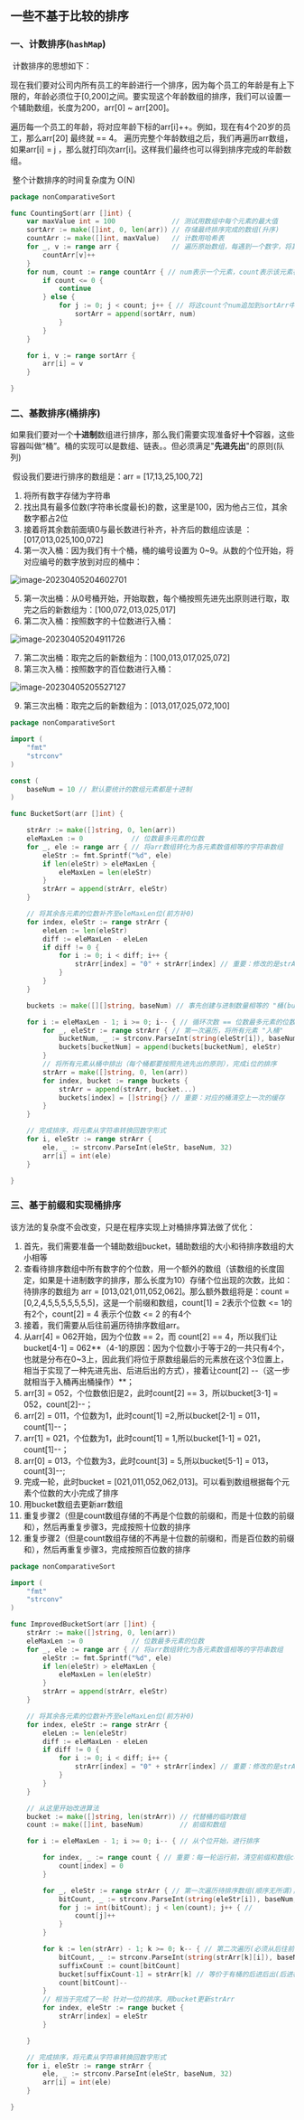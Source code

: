 ## 一些不基于比较的排序

### 一、计数排序(`hashMap`)

​	计数排序的思想如下：

​	现在我们要对公司内所有员工的年龄进行一个排序，因为每个员工的年龄是有上下限的，年龄必须位于[0,200]之间。要实现这个年龄数组的排序，我们可以设置一个辅助数组，长度为200，arr[0] ~ arr[200]。

​	遍历每一个员工的年龄，将对应年龄下标的arr[i]++。例如，现在有4个20岁的员工，那么arr[20] 最终就 == 4。	遍历完整个年龄数组之后，我们再遍历arr数组，如果arr[i] = j ，那么就打印j次arr[i]。这样我们最终也可以得到排序完成的年龄数组。

​	整个计数排序的时间复杂度为 O(N)

```go
package nonComparativeSort

func CountingSort(arr []int) {
	var maxValue int = 100              // 测试用数组中每个元素的最大值
	sortArr := make([]int, 0, len(arr)) // 存储最终排序完成的数组(升序)
	countArr := make([]int, maxValue)   // 计数用哈希表
	for _, v := range arr {             // 遍历原始数组，每遇到一个数字，将其在hash表中对应的出现次数+1
		countArr[v]++
	}
	for num, count := range countArr { // num表示一个元素，count表示该元素在arr数组中出现的次数
		if count <= 0 {
			continue
		} else {
			for j := 0; j < count; j++ { // 将这count个num追加到sortArr中
				sortArr = append(sortArr, num)
			}
		}
	}

	for i, v := range sortArr {
		arr[i] = v
	}

}
```



### 二、基数排序(桶排序)

​	如果我们要对一个**十进制**数组进行排序，那么我们需要实现准备好**十个**容器，这些容器叫做“桶”。桶的实现可以是数组、链表。。但必须满足"**先进先出**"的原则(队列)

​	假设我们要进行排序的数组是：arr = [17,13,25,100,72]   

1. 将所有数字存储为字符串
2. 找出具有最多位数(字符串长度最长)的数，这里是100，因为他占三位，其余数字都占2位
3. 接着将其余数前面填0与最长数进行补齐，补齐后的数组应该是 ： [017,013,025,100,072]
3. 第一次入桶：因为我们有十个桶，桶的编号设置为 0~9。从数的个位开始，将对应编号的数字放到对应的桶中：

![image-20230405204602701](08.桶排序.assets/image-20230405204602701.png)

5. 第一次出桶：从0号桶开始，开始取数，每个桶按照先进先出原则进行取，取完之后的新数组为：[100,072,013,025,017]
6. 第二次入桶：按照数字的十位数进行入桶：

![image-20230405204911726](08.桶排序.assets/image-20230405204911726.png)

7. 第二次出桶：取完之后的新数组为：[100,013,017,025,072]
8. 第三次入桶：按照数字的百位数进行入桶：

![image-20230405205527127](08.桶排序.assets/image-20230405205527127.png)

9. 第三次出桶：取完之后的新数组为：[013,017,025,072,100]

```go
package nonComparativeSort

import (
	"fmt"
	"strconv"
)

const (
	baseNum = 10 // 默认要统计的数组元素都是十进制
)

func BucketSort(arr []int) {

	strArr := make([]string, 0, len(arr))
	eleMaxLen := 0            // 位数最多元素的位数
	for _, ele := range arr { // 将arr数组转化为各元素数值相等的字符串数组
		eleStr := fmt.Sprintf("%d", ele)
		if len(eleStr) > eleMaxLen {
			eleMaxLen = len(eleStr)
		}
		strArr = append(strArr, eleStr)
	}

	// 将其余各元素的位数补齐至eleMaxLen位(前方补0)
	for index, eleStr := range strArr {
		eleLen := len(eleStr)
		diff := eleMaxLen - eleLen
		if diff != 0 {
			for i := 0; i < diff; i++ {
				strArr[index] = "0" + strArr[index] // 重要：修改的是strArr[index]，而非eleStr
			}
		}
	}

	buckets := make([][]string, baseNum) // 事先创建与进制数量相等的 "桶(bucket)"

	for i := eleMaxLen - 1; i >= 0; i-- { // 循环次数 == 位数最多元素的位数  (从最低位开始--- 重要：元素的最高位是位数的最低位)
		for _, eleStr := range strArr { // 第一次遍历，将所有元素 "入桶"
			bucketNum, _ := strconv.ParseInt(string(eleStr[i]), baseNum, 32) // 找到当前位需要存放的bucket的编号
			buckets[bucketNum] = append(buckets[bucketNum], eleStr)
		}
		// 将所有元素从桶中排出（每个桶都要按照先进先出的原则），完成i位的排序
		strArr = make([]string, 0, len(arr))
		for index, bucket := range buckets {
			strArr = append(strArr, bucket...)
			buckets[index] = []string{} // 重要：对应的桶清空上一次的缓存
		}
	}

	// 完成排序，将元素从字符串转换回数字形式
	for i, eleStr := range strArr {
		ele, _ := strconv.ParseInt(eleStr, baseNum, 32)
		arr[i] = int(ele)
	}

}
```



### 三、基于前缀和实现桶排序

该方法的复杂度不会改变，只是在程序实现上对桶排序算法做了优化：

1. 首先，我们需要准备一个辅助数组bucket，辅助数组的大小和待排序数组的大小相等
2. 查看待排序数组中所有数字的个位数，用一个额外的数组（该数组的长度固定，如果是十进制数字的排序，那么长度为10）存储个位出现的次数，比如：待排序的数组为 arr = [013,021,011,052,062]。那么额外数组将是：count = [0,2,4,5,5,5,5,5,5,5]，这是一个前缀和数组，count[1] = 2表示个位数 <= 1的有2个，count[2] = 4 表示个位数 <= 2 的有4个
3.  接着，我们需要从后往前遍历待排序数组arr。
   1. 从arr[4] = 062开始，因为个位数 == 2，而 count[2] == 4，所以我们让 bucket[4-1] = 062**（4-1的原因：因为个位数小于等于2的一共只有4个，也就是分布在0~3上，因此我们将位于原数组最后的元素放在这个3位置上，相当于实现了一种先进先出、后进后出的方式），接着让count[2] --（这一步就相当于入桶再出桶操作）**；
   2. arr[3] = 052，个位数依旧是2，此时count[2] == 3，所以bucket[3-1] = 052，count[2]--；
   3. arr[2] = 011，个位数为1，此时count[1] =2,所以bucket[2-1] = 011，count[1]--；
   4. arr[1] = 021，个位数为1，此时count[1] = 1,所以bucket[1-1] = 021，count[1]--；
   5. arr[0] = 013，个位数为3，此时count[3] = 5,所以bucket[5-1] = 013，count[3]--;
   6. 完成一轮，此时bucket = [021,011,052,062,013]。可以看到数组根据每个元素个位数的大小完成了排序
   7. 用bucket数组去更新arr数组
4. 重复步骤2（但是count数组存储的不再是个位数的前缀和，而是十位数的前缀和），然后再重复步骤3，完成按照十位数的排序
5. 重复步骤2（但是count数组存储的不再是十位数的前缀和，而是百位数的前缀和），然后再重复步骤3，完成按照百位数的排序

```go
package nonComparativeSort

import (
	"fmt"
	"strconv"
)

func ImprovedBucketSort(arr []int) {
	strArr := make([]string, 0, len(arr))
	eleMaxLen := 0            // 位数最多元素的位数
	for _, ele := range arr { // 将arr数组转化为各元素数值相等的字符串数组
		eleStr := fmt.Sprintf("%d", ele)
		if len(eleStr) > eleMaxLen {
			eleMaxLen = len(eleStr)
		}
		strArr = append(strArr, eleStr)
	}

	// 将其余各元素的位数补齐至eleMaxLen位(前方补0)
	for index, eleStr := range strArr {
		eleLen := len(eleStr)
		diff := eleMaxLen - eleLen
		if diff != 0 {
			for i := 0; i < diff; i++ {
				strArr[index] = "0" + strArr[index] // 重要：修改的是strArr[index]，而非eleStr
			}
		}
	}

	// 从这里开始改进算法
	bucket := make([]string, len(strArr)) // 代替桶的临时数组
	count := make([]int, baseNum)         // 前缀和数组

	for i := eleMaxLen - 1; i >= 0; i-- { // 从个位开始，进行排序

		for index, _ := range count { // 重要：每一轮运行前，清空前缀和数组count
			count[index] = 0
		}

		for _, eleStr := range strArr { // 第一次遍历待排序数组(顺序无所谓)，填充前缀和数组count
			bitCount, _ := strconv.ParseInt(string(eleStr[i]), baseNum, 32)
			for j := int(bitCount); j < len(count); j++ { //
				count[j]++
			}
		}

		for k := len(strArr) - 1; k >= 0; k-- { // 第二次遍历(必须从后往前)，相当于同时完成了入桶+出桶
			bitCount, _ := strconv.ParseInt(string(strArr[k][i]), baseNum, 32)
			suffixCount := count[bitCount]
			bucket[suffixCount-1] = strArr[k] // 等价于有桶的后进后出(后进桶的排在后面)
			count[bitCount]--
		}
		// 相当于完成了一轮 针对一位的排序。用bucket更新strArr
		for index, eleStr := range bucket {
			strArr[index] = eleStr
		}

	}

	// 完成排序，将元素从字符串转换回数字形式
	for i, eleStr := range strArr {
		ele, _ := strconv.ParseInt(eleStr, baseNum, 32)
		arr[i] = int(ele)
	}

}
```

